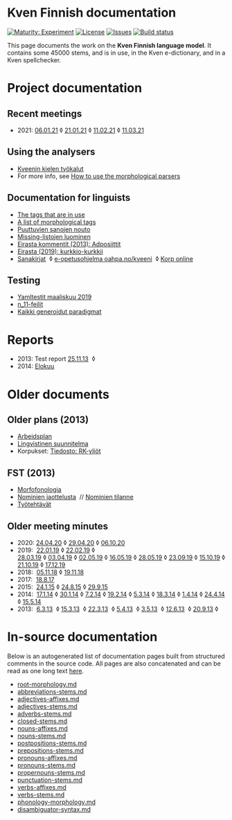 # Kven Finnish documentation

[![Maturity: Experiment](https://img.shields.io/badge/Maturity-Experiment-black.svg)](https://giellalt.github.io/MaturityClassification.html)
[![License](https://img.shields.io/github/license/giellalt/lang-fkv)](https://raw.githubusercontent.com/giellalt/lang-fkv/develop/LICENSE)
[![Issues](https://img.shields.io/github/issues/giellalt/lang-fkv)](https://github.com/giellalt/lang-fkv/issues)
[![Build status](https://github.com/giellalt/lang-fkv/workflows/Speller%20CI+CD/badge.svg)](https://github.com/giellalt/lang-fkv/actions)

This page documents the work on the **Kven Finnish language model**. 
It contains some 45000 stems, and is in use, in the Kven e-dictionary, 
and in a Kven spellchecker.


# Project documentation

## Recent meetings
* 2021: 
  [06.01.21](meetings/210106.html) ◊
  [21.01.21](meetings/210121.html) ◊
  [11.02.21](meetings/210211.html) ◊
  [11.03.21](meetings/210311.html)

## Using the analysers

* [Kveenin kielen työkalut](https://giellatekno.uit.no/cgi/index.fkv.fin.html)
* For more info, see [How to use the morphological parsers](/tools/docu-sme-manual.html)

## Documentation for linguists

* [The tags that are in use](https://gtsvn.uit.no/langtech/trunk/langs/fkv/src/fst/root.lexc)
* [A list of morphological tags](/lang/common/MorphologicalTags.html)
* [Puuttuvien sanojen nouto](PuuttuvienSanojenNouto.html)
* [Missing-listojen luominen](MissingLists.html)
* [Eirasta kommentit (2013): Adposiittit](adposiittit.txt)
* [Eirasta (2019): kurkkio-kurkkii](kurkkio-kurkkii.txt) 
* [Sanakirjat](/dicts/fkvdict/KvenDictionaries.html)  ◊
 [e-opetusohjelma oahpa.no/kveeni](/ped/fkv-oahpa.html)  ◊
 [Korp online](http://gtweb.uit.no/f_korp/)

## Testing

* [Yamltestit maaliskuu 2019](YamltestitMaaliskuu2019.html)
* [n_11-feilit](n_11-feilit.html)
* [Kaikki generoidut paradigmat](KaikkiGeneroidutParadigmat.html)



# Reports

* 2013: Test report 
   [25.11.13](testreports/Virhe131125.html)  ◊
* 2014: [Elokuu](RapporttiElokuu2014.html)


# Older documents

##  Older plans (2013)

* [Arbeidsplan](Arbeidsplan.html) 
* [Lingvistinen suunnitelma](LingvistinenSuunnitelma.html)
* Korpukset: [Tiedosto: RK-yliöt](corpus/RuijanKaikuYliot.html)

##  FST (2013)
* [Morfofonologia](Morfofonologia.html)
* [Nominien jaottelusta](nominien_jaottelusta.html)  // 
   [Nominien tilanne](NominienTilanne.html)
* [Työtehtävät](Tehtavat.html)

##  Older meeting minutes
* 2020: 
  [24.04.20](meetings/200424.html) ◊
  [29.04.20](meetings/200429.html) ◊
  [06.10.20](meetings/201006.html)
* 2019: 
  [22.01.19](meetings/190122.html) ◊ 
  [22.02.19](meetings/190222.html) ◊  
  [28.03.19](meetings/190328.html) ◊
  [03.04.19](meetings/190403.html) ◊
  [02.05.19](meetings/190502.html) ◊
  [16.05.19](meetings/190516.html) ◊
  [28.05.19](meetings/190528.html) ◊
  [23.09.19](meetings/190923.html) ◊
  [15.10.19](meetings/191015.html) ◊
  [21.10.19](meetings/191021.html) ◊
  [17.12.19](meetings/191217.html)
* 2018: 
  [05.11.18](meetings/181105.html) ◊ 
  [19.11.18](meetings/181119.html)
* 2017:  
  [18.8.17](meetings/170818.html) 
* 2015:  
  [24.1.15](meetings/150124.html) ◊
  [24.8.15](meetings/150824.html) ◊
  [29.9.15](meetings/150929_ja_16XXXX.html)
* 2014:  
  [17.1.14](meetings/140117.html) ◊
  [30.1.14](meetings/140130.html) ◊
  [7.2.14](meetings/140207.html)  ◊
  [19.2.14](meetings/140219.html) ◊
  [5.3.14](meetings/140305.html)  ◊
  [18.3.14](meetings/140318.html) ◊
  [1.4.14](meetings/140401.html)  ◊
  [24.4.14](meetings/140424.html) ◊
  [15.5.14](meetings/140515.html)
* 2013:  
  [6.3.13](meetings/130306.html)  ◊
  [15.3.13](meetings/130315.html)  ◊
  [22.3.13](meetings/130322.html)  ◊
  [5.4.13](meetings/130405.html)  ◊
  [3.5.13](meetings/130503.html)  ◊
  [12.6.13](meetings/130612.html)  ◊
  [20.9.13](meetings/130920.html)  ◊



# In-source documentation

Below is an autogenerated list of documentation pages built from structured comments in the source code. All pages are also concatenated and can be read as one long text [here](fkv.md).
* [root-morphology.md](root-morphology.md)
* [abbreviations-stems.md](abbreviations-stems.md)
* [adjectives-affixes.md](adjectives-affixes.md)
* [adjectives-stems.md](adjectives-stems.md)
* [adverbs-stems.md](adverbs-stems.md)
* [closed-stems.md](closed-stems.md)
* [nouns-affixes.md](nouns-affixes.md)
* [nouns-stems.md](nouns-stems.md)
* [postpositions-stems.md](postpositions-stems.md)
* [prepositions-stems.md](prepositions-stems.md)
* [pronouns-affixes.md](pronouns-affixes.md)
* [pronouns-stems.md](pronouns-stems.md)
* [propernouns-stems.md](propernouns-stems.md)
* [punctuation-stems.md](punctuation-stems.md)
* [verbs-affixes.md](verbs-affixes.md)
* [verbs-stems.md](verbs-stems.md)
* [phonology-morphology.md](phonology-morphology.md)
* [disambiguator-syntax.md](disambiguator-syntax.md)
